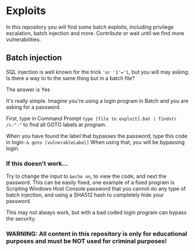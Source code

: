 # Exploits

In this repository you will find some batch exploits, including privilege escalation, batch injection and more.
Contribute or wait until we find more vulnerabilities.


## Batch injection

SQL injection is well  known for the trick ```'or '1'='1```, but you will may asking: 
Is there a way to  to the same thing but in a batch file?

The answer is Yes


It's really simple.
Imagine you're using a login program in Batch and you are asking for a password.

First, type in Command Prompt ```type [file to exploit].bat | findstr /c:"-"``` to find all GOTO labels at program.

When you have found the label that bypasses the password, type this code in login: ```& goto [vulnerableLabel]```
When using that, you will be bypassing login.



### If this doesn't work...

Try to change the input to ```&echo on```, to view the code, and next the password.
This can be easily fixed, one example of a fixed program is Scripting Windows Host Console password that you cannot do any type of batch injection, and using a SHA512 hash to completely hide your password.


This may not always work, but with a bad coded login program can bypass the security.







### WARNING: All content in this repository is only for educational purposes and must be NOT used for criminal purposes!
